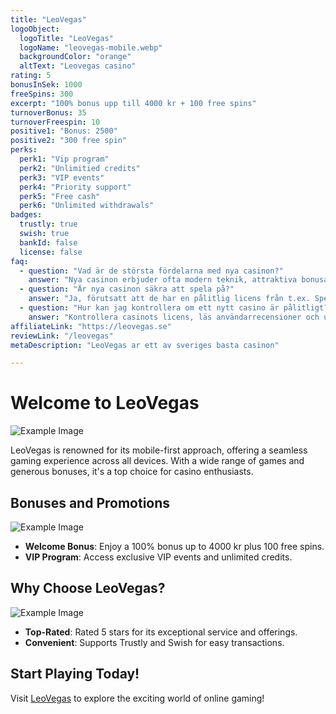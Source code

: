 ```yaml
---
title: "LeoVegas"
logoObject:
  logoTitle: "LeoVegas"
  logoName: "leovegas-mobile.webp"
  backgroundColor: "orange"
  altText: "Leovegas casino"
rating: 5
bonusInSek: 1000
freeSpins: 300
excerpt: "100% bonus upp till 4000 kr + 100 free spins"
turnoverBonus: 35
turnoverFreespin: 10
positive1: "Bonus: 2500"
positive2: "300 free spin"
perks:
  perk1: "Vip program"
  perk2: "Unlimitied credits"
  perk3: "VIP events"
  perk4: "Priority support"
  perk5: "Free cash"
  perk6: "Unlimited withdrawals"
badges:
  trustly: true
  swish: true
  bankId: false
  license: false
faq:
  - question: "Vad är de största fördelarna med nya casinon?"
    answer: "Nya casinon erbjuder ofta modern teknik, attraktiva bonusar och en förbättrad användarupplevelse."
  - question: "Är nya casinon säkra att spela på?"
    answer: "Ja, förutsatt att de har en pålitlig licens från t.ex. Spelinspektionen eller Malta Gaming Authority."
  - question: "Hur kan jag kontrollera om ett nytt casino är pålitligt?"
    answer: "Kontrollera casinots licens, läs användarrecensioner och undersök deras kundsupport och betalningsmetoder."
affiliateLink: "https://leovegas.se"
reviewLink: "/leovegas"
metaDescription: "LeoVegas ar ett av sveriges basta casinon"

---
```

# Welcome to LeoVegas
![Example Image](/images/logos/LeoVegas/leovegas-mobile.webp)

LeoVegas is renowned for its mobile-first approach, offering a seamless gaming experience across all devices. With a wide range of games and generous bonuses, it's a top choice for casino enthusiasts.

## Bonuses and Promotions
![Example Image](/images/logos/LeoVegas/leovegas-mobile.webp)

- **Welcome Bonus**: Enjoy a 100% bonus up to 4000 kr plus 100 free spins.
- **VIP Program**: Access exclusive VIP events and unlimited credits.

## Why Choose LeoVegas?
![Example Image](/images/logos/LeoVegas/leovegas-mobile.webp)

- **Top-Rated**: Rated 5 stars for its exceptional service and offerings.
- **Convenient**: Supports Trustly and Swish for easy transactions.

## Start Playing Today!

Visit [LeoVegas](https://leovegas.se) to explore the exciting world of online gaming!

